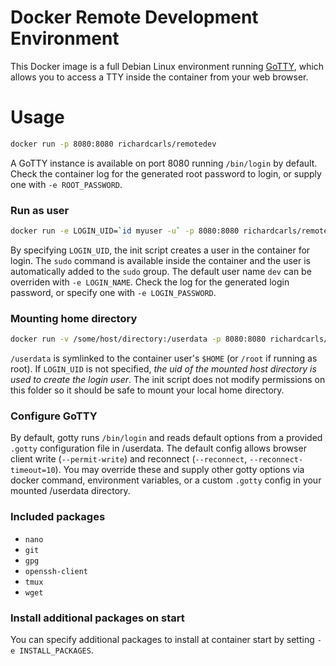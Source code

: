 # Docker Remote Development Environment

This Docker image is a full Debian Linux environment running [GoTTY](https://github.com/yudai/gotty), which allows you to access a TTY inside the container from your web browser.

# Usage
```bash
docker run -p 8080:8080 richardcarls/remotedev
```
A GoTTY instance is available on port 8080 running `/bin/login` by default. Check the container log for the generated root password to login, or supply one with `-e ROOT_PASSWORD`.

### Run as user
```bash
docker run -e LOGIN_UID=`id myuser -u` -p 8080:8080 richardcarls/remotedev
```
By specifying `LOGIN_UID`, the init script creates a user in the container for login. The `sudo` command is available inside the container and the user is automatically added to the `sudo` group. The default user name `dev` can be overriden with `-e LOGIN_NAME`. Check the log for the generated login password, or specify one with `-e LOGIN_PASSWORD`.

### Mounting home directory
```bash
docker run -v /some/host/directory:/userdata -p 8080:8080 richardcarls/remotedev
```
`/userdata` is symlinked to the container user's `$HOME` (or `/root` if running as root). If `LOGIN_UID` is not specified, *the uid of the mounted host directory is used to create the login user*. The init script does not modify permissions on this folder so it should be safe to mount your local home directory.

### Configure GoTTY
By default, gotty runs `/bin/login` and reads default options from a provided `.gotty` configuration file in /userdata. The default config allows browser client write (`--permit-write`) and reconnect (`--reconnect`, `--reconnect-timeout=10`). You may override these and supply other gotty options via docker command, environment variables, or a custom `.gotty` config in your mounted /userdata directory.

### Included packages
- `nano`
- `git`
- `gpg`
- `openssh-client`
- `tmux`
- `wget`

### Install additional packages on start
You can specify additional packages to install at container start by setting `-e INSTALL_PACKAGES`.
